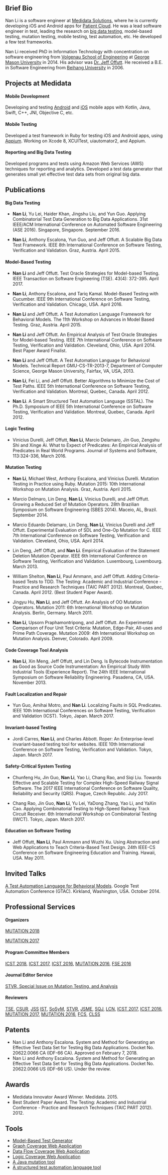 ## Brief Bio
Nan Li is a software engineer at [Medidata Solutions](http://www.mdsol.com), where he is currently developing iOS and Android apps for [Patient Cloud](https://www.mdsol.com/en/products/rave/ecoa-epro). He was a lead software engineer in test, leading the research on [big data testing](http://techblog.mdsol.com/2015/05/15/generating-a-representative-data-set-from-big-data.html), model-based testing, mutation testing, mobile testing, test automation, etc. He developed a few test frameworks.

Nan Li received PhD in Information Technology with concentration on software engineering from [Volgenau School of Engineering](volgenau.gmu.edu) at [George Mason University](http://www.gmu.edu) in 2014. His advisor was [Dr. Jeff Offutt](http://cs.gmu.edu/~offutt). He received a B.E. in Software Engineering from [Beihang University](http://www.buaa.edu.cn) in 2006. 


## Projects at Medidata
#### Mobile Development
Developing and testing [Android](https://play.google.com/store/apps/details?id=com.mdsol.naga&hl=en) and [iOS](https://itunes.apple.com/us/app/patient-cloud-epro/id554170114?mt=8) mobile apps with Kotlin, Java, Swift, C++, JNI, Objective C, etc.


#### Mobile Testing
Developed a test framework in Ruby for testing iOS and Android apps, using [Appium](https://github.com/appium/appium). Working on Xcode 8, XCUITest, uiautomator2, and Appium.

#### Reporting and Big Data Testing
Developed programs and tests using Amazon Web Services (AWS) techniques for reporting and analytics.
Developed a test data generator that generates small yet effective test data sets from original big data.

## Publications
#### Big Data Testing

+ **Nan Li**, Yu Lei, Haider Khan, Jingshu Liu, and Yun Guo. Applying Combinatorial Test Data Generation to Big Data Applications. 31st IEEE/ACM International Conference on Automated Software Engineering (ASE 2016). Singapore, Singapore. September 2016. 

+ **Nan Li**, Anthony Escalona, Yun Guo, and Jeff Offutt. A Scalable Big Data Test Framework. IEEE 8th International Conference on Software Testing, Verification and Validation. Graz, Austria. April 2015.

#### Model-Based Testing
+ **Nan Li** and Jeff Offutt. Test Oracle Strategies for Model-based Testing. IEEE Transaction on Software Engineering (TSE). 43(4): 372-395. April 2017.

+ **Nan Li**, Anthony Escalona, and Tariq Kamal. Model-Based Testing with Cucumber. IEEE 9th International Conference on Software Testing, Verification and Validation. Chicago, USA. April 2016.

+ **Nan Li** and Jeff Offutt. A Test Automation Language Framework for Behavioral Models. The 11th Workshop on Advances in Model Based Testing. Graz, Austria. April 2015.

+ **Nan Li** and Jeff Offutt. An Empirical Analysis of Test Oracle Strategies for Model-based Testing. IEEE 7th International Conference on Software Testing, Verification and Validation. Cleveland, Ohio, USA. April 2014. Best Paper Award Finalist.

+ **Nan Li** and Jeff Offutt. A Test Automation Language for Behavioral Models. Technical Report GMU-CS-TR-2013-7, Department of Computer Science, George Mason University, Fairfax, VA, USA, 2013.

+ **Nan Li**, Fei Li, and Jeff Offutt. Better Algorithms to Minimize the Cost of Test Paths. IEEE 5th International Conference on Software Testing, Verification and Validation. Montreal, Quebec, Canada. April 2012.

+ **Nan Li**. A Smart Structured Test Automation Language (SSTAL). The Ph.D. Symposium of IEEE 5th International Conference on Software Testing, Verification and Validation. Montreal, Quebec, Canada. April 2012.

#### Logic Testing
+ Vinicius Durelli, Jeff Offutt, **Nan Li**, Marcio Delamaro, Jin Guo, Zengshu Shi and Xinge Ai. What to Expect of Predicates: An Empirical Analysis of Predicates in Real World Programs. Journal of Systems and Software, 113:324-336, March 2016.

#### Mutation Testing
+ **Nan Li**, Michael West, Anthony Escalona, and Vinicius Durelli. Mutation Testing in Practice using Ruby. Mutation 2015: 10th International Workshop on Mutation Analysis. Graz, Austria. April 2015.

+ Marcio Delmaro, Lin Deng, **Nan Li**, Vinicius Durelli, and Jeff Offutt. Growing a Reduced Set of Mutation Operators. 28th Brazilian Symposium on Software Engineering (SBES 2014). Maceio, AL, Brazil. September 2014.

+ Marcio Eduardo Delamaro, Lin Deng, **Nan Li**, Vinicius Durelli and Jeff Offutt. Experimental Evaluation of SDL and One-Op Mutation for C. IEEE 7th International Conference on Software Testing, Verification and Validation. Cleveland, Ohio, USA. April 2014.

+ Lin Deng, Jeff Offutt, and **Nan Li**. Empirical Evaluation of the Statement Deletion Mutation Operator. IEEE 6th International Conference on Software Testing, Verification and Validation. Luxembourg, Luxembourg. March 2013.

+ William Shelton, **Nan Li**, Paul Ammann, and Jeff Offutt. Adding Criteria-based Tests to TDD. The Testing: Academic and Industrial Conference - Practice and Research Techniques (TAIC PART 2012). Montreal, Quebec, Canada. April 2012. (Best Student Paper Award).

+ Jingyu Hu, **Nan Li**, and Jeff Offutt. An Analysis of OO Mutation Operators. Mutation 2011: 6th International Workshop on Mutation Analysis. Berlin, Germany. March 2011.

+ **Nan Li**, Upsorn Praphamontripong, and Jeff Offutt. An Experimental Comparison of Four Unit Test Criteria: Mutation, Edge-Pair, All-uses and Prime Path Coverage. Mutation 2009: 4th International Workshop on Mutation Analysis. Denver, Colorado. April 2009.

#### Code Coverage Tool Analysis
+ **Nan Li**, Xin Meng, Jeff Offutt, and Lin Deng. Is Bytecode Instrumentation as Good as Source Code Instrumentation: An Empirical Study With Industrial Tools (Experience Report). The 24th IEEE International Symposium on Software Reliability Engineering. Pasadena, CA, USA. November 2013.

#### Fault Localization and Repair
+ Yun Guo, Amihai Motro, and **Nan Li**. Localizing Faults in SQL Predicates. IEEE 10th International Conferences on Software Testing, Verification and Validation (ICST). Tokyo, Japan. March 2017.

#### Invariant-based Testing
+ Jordi Carres, **Nan Li**, and Charles Abbott. Roper: An Enterprise-level invariant-based testing tool for websites. IEEE 10th International Conference on Software Testing, Verification and Validation. Tokyo, Japan. March 2017.

#### Safety-Critical System Testing
+ Chunfeng Hu, Jin Guo, **Nan Li**, Yao Li, Chang Rao, and Siqi Liu. Towards Effective and Scalable Testing for Complex High-Speed Railway Signal Software. The 2017 IEEE International Conference on Software Quality, Reliability and Security (QRS). Prague, Czech Republic. July 2017.

+ Chang Rao, Jin Guo, **Nan Li**, Yu Lei, YaDong Zhang, Yao Li, and YaXin Cao. Applying Combinatorial Testing to High-Speed Railway Track Circuit Receiver. 6th International Workshop on Combinatorial Testing (IWCT). Tokyo, Japan. March 2017.


#### Education on Software Testing 
+ Jeff Offutt, **Nan Li**, Paul Ammann and Wuzhi Xu. Using Abstraction and Web Applications to Teach Criteria-Based Test Design. 24th IEEE-CS Conference on Software Engineering Education and Training. Hawaii, USA. May 2011.

## Invited Talks
[A Test Automation Language for Behavioral Models](https://developers.google.com/google-test-automation-conference/2014/presentations#Day1LightningTalk1). Google Test Automation Conference (GTAC). Kirkland, Washington, USA. October 2014.

## Professional Services
#### Organizers

[MUTATION 2018](https://mutation-workshop.github.io/)

[MUTATION 2017](https://sites.google.com/site/mutation2017)

#### Program Committee Members
[ICST 2018](http://www.es.mdh.se/icst2018/organisation/#pcmembers), [ICST 2017](http://aster.or.jp/conference/icst2017/organization/program_comm.html), [ICST 2016](https://www.cs.uic.edu/~icst2016/researchtrack.htm), [MUTATION 2016](https://sites.google.com/site/mutation2016/mutation-2016), [FSE 2016](https://www.cs.ucdavis.edu/fse2016/calls/industry-papers)

#### Journal Editor Service
[STVR, Special Issue on Mutation Testing, and Analysis](http://onlinelibrary.wiley.com/journal/10.1002/(ISSN)1099-1689/issues)

#### Reviewers
[TSE](https://www.computer.org/web/tse),
[CSUR](http://csur.acm.org), 
[JSS](http://www.journals.elsevier.com/journal-of-systems-and-software)
[IST](http://www.journals.elsevier.com/information-and-software-technology), [SoSyM](http://www.sosym.org), [STVR](http://onlinelibrary.wiley.com/journal/10.1002/(ISSN)1099-1689/issues), [JSME](http://onlinelibrary.wiley.com/journal/10.1002/(ISSN)2047-7481), [SQJ](http://link.springer.com/journal/11219), [LCN](http://www.ieee.org/conferences_events/conferences/conferencedetails/index.html?Conf_ID=18402), [ICST 2017](http://aster.or.jp/conference/icst2017/index.html),
[ICST 2016](https://www.cs.uic.edu/~icst2016/researchtrack.htm), [MUTATION 2017](https://sites.google.com/site/mutation2017), [MUTATION 2016](https://sites.google.com/site/mutation2016/mutation-2016), [FCS](http://www.springer.com/computer/journal/11704), [CLSS](http://www.journals.elsevier.com/computer-languages-systems-and-structures/)

## Patents
+ Nan Li and Anthony Escalona. System and Method for Generating an Effective Test Data Set for Testing Big Data Applications. Docket No. 20622.0066 CA (IDF-66 CA). Approved on February 7, 2018.
+ Nan Li and Anthony Escalona. System and Method for Generating an Effective Test Data Set for Testing Big Data Applications. Docket No. 20622.0066 US (IDF-66 US). Under the review.


## Awards
+ Medidata Innovator Award Winner. Medidata. 2015.
+ Best Student Paper Award. The Testing: Academic and Industrial Conference - Practice and Research Techniques (TAIC PART 2012). 2012.

## Tools
+ [Model-Based Test Generator](http://github.com/mdsol/skyfire)
+ [Graph Coverage Web Application](http://cs.gmu.edu:8080/offutt/coverage/GraphCoverage)
+ [Data Flow Coverage Web Application](http://cs.gmu.edu:8080/offutt/coverage/DFGraphCoverage1)
+ [Logic Coverage Web Application](http://cs.gmu.edu:8080/offutt/coverage/LogicCoverage)
+ [A Java mutation tool](http://cs.gmu.edu/~offutt/mujava)
+ [A structured test automation language tool](http://cs.gmu.edu/~nli1/stale)
